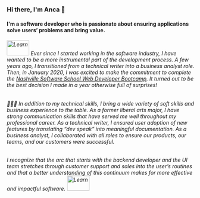 ### Hi there, I'm Anca 👋

#### I'm a software developer who is passionate about ensuring applications solve users’ problems and bring value. 

###### <img src="https://lh3.googleusercontent.com/pw/ACtC-3dp8RIz1eQB6cwjD0YTSPXiHGtGFItFE-eCIK5aHcCQm-tG5-K_-GOto_fapl-4qd16fTSYUrQqJkklQYzBbq_pwqMlbHd-fFVVGendiFbouKXeYRrz5yKnIo66Q_q_HySVg4fS0pNWj3tebFDZajRL=w640-h426-no?authuser=0" alt="Learn" title="My passion" width="60" height="40" /> Ever since I started working in the software industry, I have wanted to be a more instrumental part of the development process. A few years ago, I transitioned from a technical writer into a business analyst role. Then, in January 2020, I was excited to make the commitment to complete the *[Nashville Software School Web Developer Bootcamp](http://nashvillesoftwareschool.com/)*. It turned out to be the best decision I made in a year otherwise full of surprises!

###### 💁🏻‍♀️  In addition to my technical skills, I bring a wide variety of soft skills and business experience to the table. As a former liberal arts major, I have strong communication skills that have served me well throughout my professional career. As a technical writer, I ensured user adoption of new features by translating “dev speak” into meaningful documentation. As a business analyst, I collaborated with all roles to ensure our products, our teams, and our customers were successful.

###### I recognize that the arc that starts with the backend developer and the UI team stretches through customer support and sales into the user’s routines and that a better understanding of this continuum makes for more effective and impactful software. <img src="https://lh3.googleusercontent.com/pw/ACtC-3cVCt6U9RgeVcy434VEKgDOtieqIHjVUVXlS-cg9UoYF0VrSk3J3vdrhcLHecQW95mqasu8bR_2mo_olRd-Z75fERL4azzI0oEEz3snlql0N6z-ZjOZS2UqYLQJ2oBsPF2Yeh1qYnsRKJvSea8yzX5a=w640-h425-no?authuser=0" alt="Learn" title="My passion" width="60" height="40" />

<!--
**ancasimon/ancasimon** is a ✨ _special_ ✨ repository because its `README.md` (this file) appears on your GitHub profile.

Here are some ideas to get you started:

- 🔭 I’m currently working on ...
- 🌱 I’m currently learning ...
- 👯 I’m looking to collaborate on ...
- 🤔 I’m looking for help with ...
- 💬 Ask me about ...
- 📫 How to reach me: ...
- 😄 Pronouns: ...
- ⚡ Fun fact: ...
-->
